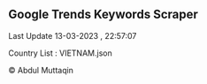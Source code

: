 

## Google Trends Keywords Scraper 
 
Last Update 13-03-2023 , 22:57:07

Country List :
VIETNAM.json



© Abdul Muttaqin 
